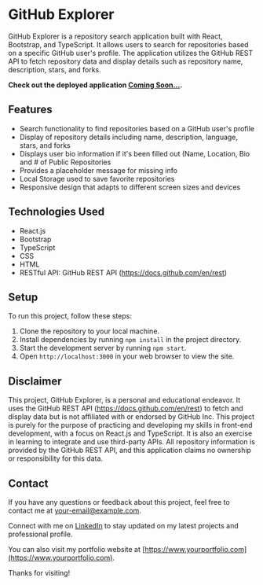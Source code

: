 # GitHub Explorer

GitHub Explorer is a repository search application built with React, Bootstrap, and TypeScript. It allows users to search for repositories based on a specific GitHub user's profile. The application utilizes the GitHub REST API to fetch repository data and display details such as repository name, description, stars, and forks.

**Check out the deployed application [Coming Soon...](https://urlgoeshere.azurewebsites.net/).**

## Features

- Search functionality to find repositories based on a GitHub user's profile
- Display of repository details including name, description, language, stars, and forks
- Displays user bio information if it's been filled out (Name, Location, Bio and # of Public Repositories
- Provides a placeholder message for missing info
- Local Storage used to save favorite repositories
- Responsive design that adapts to different screen sizes and devices

## Technologies Used

- React.js
- Bootstrap
- TypeScript
- CSS
- HTML
- RESTful API: GitHub REST API (https://docs.github.com/en/rest)

## Setup

To run this project, follow these steps:

1. Clone the repository to your local machine.
2. Install dependencies by running `npm install` in the project directory.
3. Start the development server by running `npm start`.
4. Open `http://localhost:3000` in your web browser to view the site.

## Disclaimer

This project, GitHub Explorer, is a personal and educational endeavor. It uses the GitHub REST API (https://docs.github.com/en/rest) to fetch and display data but is not affiliated with or endorsed by GitHub Inc. This project is purely for the purpose of practicing and developing my skills in front-end development, with a focus on React.js and TypeScript. It is also an exercise in learning to integrate and use third-party APIs. All repository information is provided by the GitHub REST API, and this application claims no ownership or responsibility for this data.

## Contact

If you have any questions or feedback about this project, feel free to contact me at [your-email@example.com](mailto:your-email@example.com).

Connect with me on [LinkedIn](https://www.linkedin.com/in/your-linkedin) to stay updated on my latest projects and professional profile.

You can also visit my portfolio website at [https://www.yourportfolio.com](https://www.yourportfolio.com).

Thanks for visiting!
